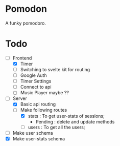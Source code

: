 # Pomodon

A funky pomodoro.

# Todo
- [ ] Frontend
  * [x] Timer 
  * [ ] Switching to svelte kit for routing
  * [ ] Google Auth 
  * [ ] Timer Settings 
  * [ ] Connect to api
  * [ ] Music Player maybe ??

- [ ] Server
  * [x] Basic api routing
  * [ ] Make following routes
     - [x] stats : To get user-stats of sessions;
         - Pending : delete and update methods 
     - [ ] users : To get all the users;

- [ ] Make user schema
- [x] Make user-stats schema
